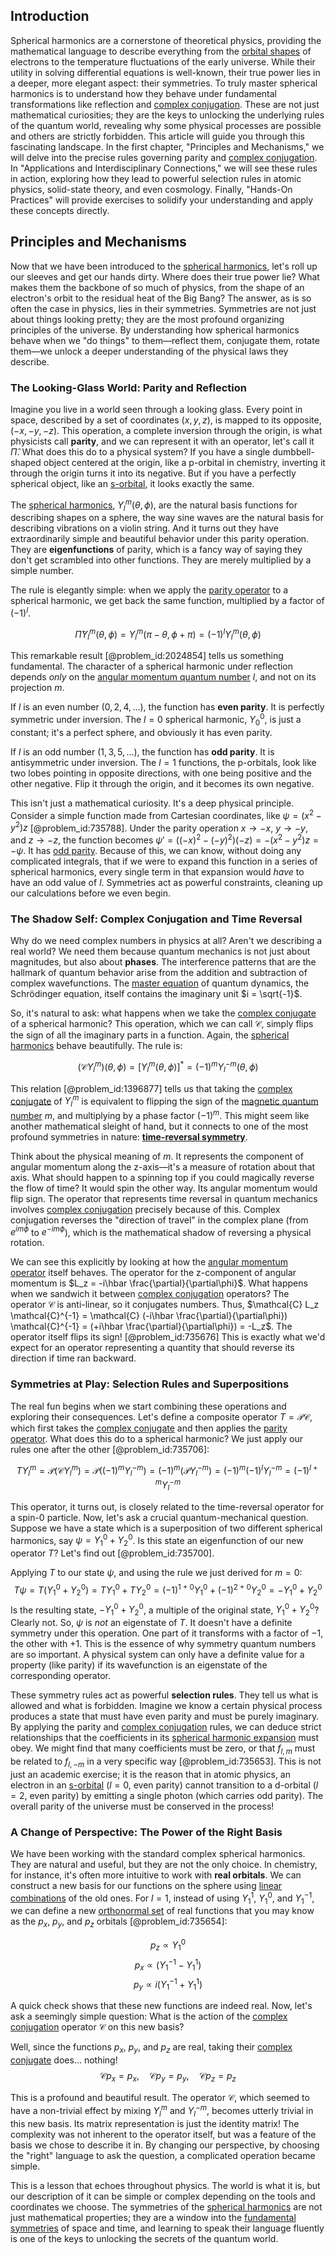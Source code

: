## Introduction
Spherical harmonics are a cornerstone of theoretical physics, providing the mathematical language to describe everything from the [orbital shapes](@article_id:136893) of electrons to the temperature fluctuations of the early universe. While their utility in solving differential equations is well-known, their true power lies in a deeper, more elegant aspect: their symmetries. To truly master spherical harmonics is to understand how they behave under fundamental transformations like reflection and [complex conjugation](@article_id:174196). These are not just mathematical curiosities; they are the keys to unlocking the underlying rules of the quantum world, revealing why some physical processes are possible and others are strictly forbidden. This article will guide you through this fascinating landscape. In the first chapter, "Principles and Mechanisms," we will delve into the precise rules governing parity and [complex conjugation](@article_id:174196). In "Applications and Interdisciplinary Connections," we will see these rules in action, exploring how they lead to powerful selection rules in atomic physics, solid-state theory, and even cosmology. Finally, "Hands-On Practices" will provide exercises to solidify your understanding and apply these concepts directly.

## Principles and Mechanisms

Now that we have been introduced to the [spherical harmonics](@article_id:155930), let's roll up our sleeves and get our hands dirty. Where does their true power lie? What makes them the backbone of so much of physics, from the shape of an electron's orbit to the residual heat of the Big Bang? The answer, as is so often the case in physics, lies in their symmetries. Symmetries are not just about things looking pretty; they are the most profound organizing principles of the universe. By understanding how spherical harmonics behave when we "do things" to them—reflect them, conjugate them, rotate them—we unlock a deeper understanding of the physical laws they describe.

### The Looking-Glass World: Parity and Reflection

Imagine you live in a world seen through a looking glass. Every point in space, described by a set of coordinates $(x, y, z)$, is mapped to its opposite, $(-x, -y, -z)$. This operation, a complete inversion through the origin, is what physicists call **parity**, and we can represent it with an operator, let's call it $\hat{\Pi}$. What does this do to a physical system? If you have a single dumbbell-shaped object centered at the origin, like a p-orbital in chemistry, inverting it through the origin turns it into its negative. But if you have a perfectly spherical object, like an [s-orbital](@article_id:150670), it looks exactly the same.

The [spherical harmonics](@article_id:155930), $Y_l^m(\theta, \phi)$, are the natural basis functions for describing shapes on a sphere, the way sine waves are the natural basis for describing vibrations on a violin string. And it turns out they have extraordinarily simple and beautiful behavior under this parity operation. They are **eigenfunctions** of parity, which is a fancy way of saying they don't get scrambled into other functions. They are merely multiplied by a simple number.

The rule is elegantly simple: when we apply the [parity operator](@article_id:147940) to a spherical harmonic, we get back the same function, multiplied by a factor of $(-1)^l$.

$$
\hat{\Pi} Y_l^m(\theta, \phi) = Y_l^m(\pi - \theta, \phi + \pi) = (-1)^l Y_l^m(\theta, \phi)
$$

This remarkable result [@problem_id:2024854] tells us something fundamental. The character of a spherical harmonic under reflection depends *only* on the [angular momentum quantum number](@article_id:171575) $l$, and not on its projection $m$.

If $l$ is an even number ($0, 2, 4, \dots$), the function has **even parity**. It is perfectly symmetric under inversion. The $l=0$ spherical harmonic, $Y_0^0$, is just a constant; it's a perfect sphere, and obviously it has even parity.

If $l$ is an odd number ($1, 3, 5, \dots$), the function has **odd parity**. It is antisymmetric under inversion. The $l=1$ functions, the p-orbitals, look like two lobes pointing in opposite directions, with one being positive and the other negative. Flip it through the origin, and it becomes its own negative.

This isn't just a mathematical curiosity. It's a deep physical principle. Consider a simple function made from Cartesian coordinates, like $\psi = (x^2 - y^2)z$ [@problem_id:735788]. Under the parity operation $x \to -x$, $y \to -y$, and $z \to -z$, the function becomes $\psi' = ((-x)^2 - (-y)^2)(-z) = -(x^2 - y^2)z = -\psi$. It has [odd parity](@article_id:175336). Because of this, we can know, without doing any complicated integrals, that if we were to expand this function in a series of spherical harmonics, every single term in that expansion would *have* to have an odd value of $l$. Symmetries act as powerful constraints, cleaning up our calculations before we even begin.

### The Shadow Self: Complex Conjugation and Time Reversal

Why do we need complex numbers in physics at all? Aren't we describing a real world? We need them because quantum mechanics is not just about magnitudes, but also about **phases**. The interference patterns that are the hallmark of quantum behavior arise from the addition and subtraction of complex wavefunctions. The [master equation](@article_id:142465) of quantum dynamics, the Schrödinger equation, itself contains the imaginary unit $i = \sqrt{-1}$.

So, it's natural to ask: what happens when we take the [complex conjugate](@article_id:174394) of a spherical harmonic? This operation, which we can call $\mathcal{C}$, simply flips the sign of all the imaginary parts in a function. Again, the [spherical harmonics](@article_id:155930) behave beautifully. The rule is:

$$
(\mathcal{C} Y_l^m)(\theta, \phi) = [Y_l^m(\theta, \phi)]^* = (-1)^m Y_l^{-m}(\theta, \phi)
$$

This relation [@problem_id:1396877] tells us that taking the [complex conjugate](@article_id:174394) of $Y_l^m$ is equivalent to flipping the sign of the [magnetic quantum number](@article_id:145090) $m$, and multiplying by a phase factor $(-1)^m$. This might seem like another mathematical sleight of hand, but it connects to one of the most profound symmetries in nature: **[time-reversal symmetry](@article_id:137600)**.

Think about the physical meaning of $m$. It represents the component of angular momentum along the z-axis—it's a measure of rotation about that axis. What should happen to a spinning top if you could magically reverse the flow of time? It would spin the other way. Its angular momentum would flip sign. The operator that represents time reversal in quantum mechanics involves [complex conjugation](@article_id:174196) precisely because of this. Complex conjugation reverses the "direction of travel" in the complex plane (from $e^{im\phi}$ to $e^{-im\phi}$), which is the mathematical shadow of reversing a physical rotation.

We can see this explicitly by looking at how the [angular momentum operator](@article_id:155467) itself behaves. The operator for the z-component of angular momentum is $L_z = -i\hbar \frac{\partial}{\partial\phi}$. What happens when we sandwich it between [complex conjugation](@article_id:174196) operators? The operator $\mathcal{C}$ is anti-linear, so it conjugates numbers. Thus, $\mathcal{C} L_z \mathcal{C}^{-1} = \mathcal{C} (-i\hbar \frac{\partial}{\partial\phi}) \mathcal{C}^{-1} = (+i\hbar \frac{\partial}{\partial\phi}) = -L_z$. The operator itself flips its sign! [@problem_id:735676] This is exactly what we'd expect for an operator representing a quantity that should reverse its direction if time ran backward.

### Symmetries at Play: Selection Rules and Superpositions

The real fun begins when we start combining these operations and exploring their consequences. Let's define a composite operator $T = \mathcal{P}\mathcal{C}$, which first takes the [complex conjugate](@article_id:174394) and then applies the [parity operator](@article_id:147940). What does this do to a spherical harmonic? We just apply our rules one after the other [@problem_id:735706]:

$$
T Y_l^m = \mathcal{P}(\mathcal{C} Y_l^m) = \mathcal{P}((-1)^m Y_l^{-m}) = (-1)^m (\mathcal{P} Y_l^{-m}) = (-1)^m (-1)^l Y_l^{-m} = (-1)^{l+m} Y_l^{-m}
$$

This operator, it turns out, is closely related to the time-reversal operator for a spin-0 particle. Now, let's ask a crucial quantum-mechanical question. Suppose we have a state which is a superposition of two different spherical harmonics, say $\psi = Y_1^0 + Y_2^0$. Is this state an eigenfunction of our new operator $T$? Let's find out [@problem_id:735700].

Applying $T$ to our state $\psi$, and using the rule we just derived for $m=0$:
$$
T\psi = T(Y_1^0 + Y_2^0) = T Y_1^0 + T Y_2^0 = (-1)^{1+0}Y_1^0 + (-1)^{2+0}Y_2^0 = -Y_1^0 + Y_2^0
$$
Is the resulting state, $-Y_1^0 + Y_2^0$, a multiple of the original state, $Y_1^0 + Y_2^0$? Clearly not. So, $\psi$ is *not* an eigenstate of $T$. It doesn't have a definite symmetry under this operation. One part of it transforms with a factor of $-1$, the other with $+1$. This is the essence of why symmetry quantum numbers are so important. A physical system can only have a definite value for a property (like parity) if its wavefunction is an eigenstate of the corresponding operator.

These symmetry rules act as powerful **selection rules**. They tell us what is allowed and what is forbidden. Imagine we know a certain physical process produces a state that must have even parity and must be purely imaginary. By applying the parity and [complex conjugation](@article_id:174196) rules, we can deduce strict relationships that the coefficients in its [spherical harmonic expansion](@article_id:187991) must obey. We might find that many coefficients must be zero, or that $f_{l,m}$ must be related to $f_{l,-m}$ in a very specific way [@problem_id:735653]. This is not just an academic exercise; it is the reason that in atomic physics, an electron in an [s-orbital](@article_id:150670) ($l=0$, even parity) cannot transition to a d-orbital ($l=2$, even parity) by emitting a single photon (which carries odd parity). The overall parity of the universe must be conserved in the process!

### A Change of Perspective: The Power of the Right Basis

We have been working with the standard complex spherical harmonics. They are natural and useful, but they are not the only choice. In chemistry, for instance, it's often more intuitive to work with **real orbitals**. We can construct a new basis for our functions on the sphere using [linear combinations](@article_id:154249) of the old ones. For $l=1$, instead of using $Y_1^1$, $Y_1^0$, and $Y_1^{-1}$, we can define a new [orthonormal set](@article_id:270600) of real functions that you may know as the $p_x$, $p_y$, and $p_z$ orbitals [@problem_id:735654]:

$$
p_z \propto Y_1^0
$$
$$
p_x \propto (Y_1^{-1} - Y_1^1)
$$
$$
p_y \propto i(Y_1^{-1} + Y_1^1)
$$

A quick check shows that these new functions are indeed real. Now, let's ask a seemingly simple question: What is the action of the [complex conjugation](@article_id:174196) operator $\mathcal{C}$ on this new basis?

Well, since the functions $p_x$, $p_y$, and $p_z$ are real, taking their [complex conjugate](@article_id:174394) does... nothing! 
$$
\mathcal{C} p_x = p_x, \quad \mathcal{C} p_y = p_y, \quad \mathcal{C} p_z = p_z
$$

This is a profound and beautiful result. The operator $\mathcal{C}$, which seemed to have a non-trivial effect by mixing $Y_l^m$ and $Y_l^{-m}$, becomes utterly trivial in this new basis. Its matrix representation is just the identity matrix! The complexity was not inherent to the operator itself, but was a feature of the basis we chose to describe it in. By changing our perspective, by choosing the "right" language to ask the question, a complicated operation became simple.

This is a lesson that echoes throughout physics. The world is what it is, but our description of it can be simple or complex depending on the tools and coordinates we choose. The symmetries of the [spherical harmonics](@article_id:155930) are not just mathematical properties; they are a window into the [fundamental symmetries](@article_id:160762) of space and time, and learning to speak their language fluently is one of the keys to unlocking the secrets of the quantum world.